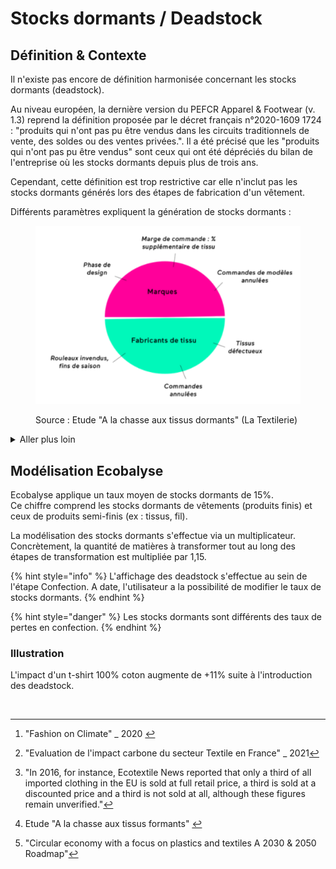 # Stocks dormants / Deadstock

## Définition & Contexte

Il n'existe pas encore de définition harmonisée concernant les stocks dormants (deadstock).

Au niveau européen, la dernière version du PEFCR Apparel & Footwear (v. 1.3) reprend la définition proposée par le décret français n°2020-1609 1724 : "produits qui n'ont pas pu être vendus dans les circuits traditionnels de vente, des soldes ou des ventes privées.". Il a été précisé que les "produits qui n'ont pas pu être vendus" sont ceux qui ont été dépréciés du bilan de l'entreprise où les stocks dormants depuis plus de trois ans.&#x20;

Cependant, cette définition est trop restrictive car elle n'inclut pas les stocks dormants générés lors des étapes de fabrication d'un vêtement.&#x20;

Différents paramètres expliquent la génération de stocks dormants :&#x20;

<figure><img src="../../.gitbook/assets/image (1) (1).png" alt=""><figcaption><p>Source : Etude "A la chasse aux tissus dormants" (La Textilerie)</p></figcaption></figure>

<details>

<summary>Aller plus loin</summary>

Une revue bibliographique et différents ateliers ont été menés en 2023 afin d'estimer la matérialité des stocks dormants. Voici quelques sources/données (non exhaustif) :&#x20;

Stocks dormant de vêtements (produit fini) :&#x20;

* 15% (source : [Mc Kinsey](#user-content-fn-1)[^1])
* 16% (source : Cycleco[^2])
* 12% (source : [The Good Goods](https://www.thegoodgoods.fr/media/economie/circularite-services/tech-uptrade-marketplace-revalorise-stocks-dormants/))
* 33% (source : [EcoTextile](https://www.ecotextile.com/2016042122078/fashion-retail-news/one-third-of-all-clothing-never-sold.html) / citation[^3])

Stocks dormans de produits semi-finis :&#x20;

* 5% de marge moyenne constatée au bénéficie du fournisseur lors de commandes de la part du donneur d'ordre (marque/confectionneur) (source : [La Textilerie](#user-content-fn-4)[^4])
* 10% à 20% sur le marché dannois (source : [Roadmap pour une économie circulaire](#user-content-fn-5)[^5] - Danemark)&#x20;

</details>

## Modélisation Ecobalyse

Ecobalyse applique un taux moyen de stocks dormants de 15%. \
Ce chiffre comprend les stocks dormants de vêtements (produits finis) et ceux de produits semi-finis (ex : tissus, fil).&#x20;

La modélisation des stocks dormants s'effectue via un multiplicateur. Concrètement, la quantité de matières à transformer tout au long des étapes de transformation est multipliée par 1,15.&#x20;

{% hint style="info" %}
L'affichage des deadstock s'effectue au sein de l'étape Confection. A date, l'utilisateur a la possibilité de modifier le taux de stocks dormants.
{% endhint %}

{% hint style="danger" %}
Les stocks dormants sont différents des taux de pertes en confection.&#x20;
{% endhint %}

### **Illustration**

L'impact d'un t-shirt 100% coton augmente de +11% suite à l'introduction des deadstock.

<figure><img src="../../.gitbook/assets/Impact (uPts) d&#x27;un t-shirt 100% coton par étape (avec ou sans Deadstock) (1).png" alt=""><figcaption></figcaption></figure>

[^1]: "Fashion on Climate" \_ 2020&#x20;

[^2]: "Evaluation de l'impact carbone du secteur Textile en France" \_ 2021

[^3]: "In 2016, for instance, Ecotextile News reported that only a third of all imported clothing in the EU is sold at full retail price, a third is sold at a discounted price and a third is not sold at all, although these figures remain unverified."

[^4]: Etude "A la chasse aux tissus formants" &#x20;



[^5]: "Circular economy with a focus on plastics and textiles A 2030 & 2050 Roadmap"
